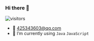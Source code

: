 ### Hi there 👋

![visitors](https://visitor-badge.glitch.me/badge?page_id=colodoo)

- 📮 425343603@qq.com
- 🌱 I’m currently using `Java` `JavaScript`
